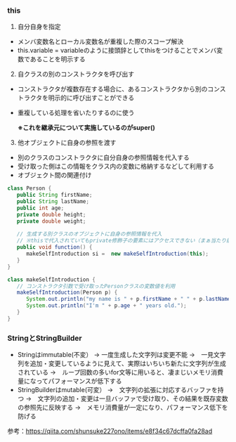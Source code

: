 ### this
1. 自分自身を指定
- メンバ変数名とローカル変数名が重複した際のスコープ解決
- this.variable = variableのように接頭辞としてthisをつけることでメンバ変数であることを明示する
2. 自クラスの別のコンストラクタを呼び出す
- コンストラクタが複数存在する場合に、あるコンストラクタから別のコンストラクタを明示的に呼び出すことができる
- 重複している処理を省いたりするのに使う

  **※これを継承元について実施しているのがsuper()**

3. 他オブジェクトに自身の参照を渡す
- 別のクラスのコンストラクタに自分自身の参照情報を代入する
- 受け取った側はこの情報をクラス内の変数に格納するなどして利用する
- オブジェクト間の関連付け
```java
class Person {
   public String firstName;
   public String lastName;
   public int age;
   private double height;
   private double weight;
   
   // 生成する別クラスのオブジェクトに自身の参照情報を代入
   // ※thisで代入されていてもprivate修飾子の要素にはアクセスできない（まぁ当たり前か）
   public void function() {
      makeSelfIntroduction si =  new makeSelfIntroduction(this);
   }
}

class makeSelfIntroduction {
   // コンストラクタ引数で受け取ったPersonクラスの変数値を利用   
   makeSelfIntroduction(Person p) {
      System.out.println("my name is " + p.firstName + " " + p.lastName + ".");
      System.out.println("I'm " + p.age + " years old.");
   }
}
```

### StringとStringBuilder
- Stringはimmutable(不変）
→ 一度生成した文字列は変更不能
   →　一見文字列を追加・変更しているように見えて、実際はいちいち新たに文字列が生成されている
   →　ループ回数の多いfor文等に用いると、凄まじいメモリ消費量になってパフォーマンスが低下する
- StringBuilderはmutable(可変）
→　文字列の拡張に対応するバッファを持つ
   →　文字列の追加・変更は一旦バッファで受け取り、その結果を既存変数の参照先に反映する
   →　メモリ消費量が一定になり、パフォーマンス低下を防げる

参考：https://qiita.com/shunsuke227ono/items/e8f34c67dcffa0fa28ad
